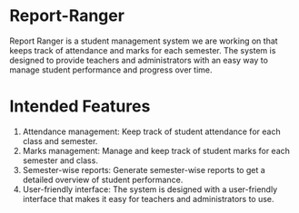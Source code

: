 # Report-Ranger
Report Ranger is a student management system we are working on that keeps track of attendance and marks for each semester. The system is designed to provide teachers and administrators with an easy way to manage student performance and progress over time.

# Intended Features
1. Attendance management: Keep track of student attendance for each class and semester.
2. Marks management: Manage and keep track of student marks for each semester and class.
3. Semester-wise reports: Generate semester-wise reports to get a detailed overview of student performance.
4. User-friendly interface: The system is designed with a user-friendly interface that makes it easy for teachers and administrators to use.
